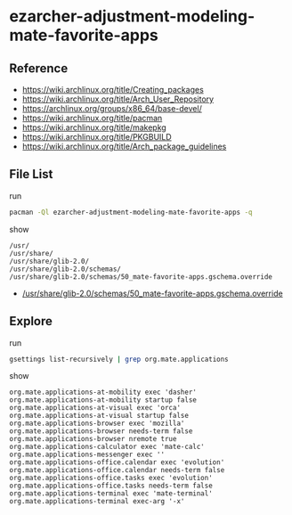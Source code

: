 
# ezarcher-adjustment-modeling-mate-favorite-apps


## Reference

* https://wiki.archlinux.org/title/Creating_packages
* https://wiki.archlinux.org/title/Arch_User_Repository
* https://archlinux.org/groups/x86_64/base-devel/
* https://wiki.archlinux.org/title/pacman
* https://wiki.archlinux.org/title/makepkg
* https://wiki.archlinux.org/title/PKGBUILD
* https://wiki.archlinux.org/title/Arch_package_guidelines


## File List

run

``` sh
pacman -Ql ezarcher-adjustment-modeling-mate-favorite-apps -q
```

show

```
/usr/
/usr/share/
/usr/share/glib-2.0/
/usr/share/glib-2.0/schemas/
/usr/share/glib-2.0/schemas/50_mate-favorite-apps.gschema.override
```

* [/usr/share/glib-2.0/schemas/50_mate-favorite-apps.gschema.override](asset/overlay/usr/share/glib-2.0/schemas/50_mate-favorite-apps.gschema.override)



## Explore

run

``` sh
gsettings list-recursively | grep org.mate.applications
```

show

```
org.mate.applications-at-mobility exec 'dasher'
org.mate.applications-at-mobility startup false
org.mate.applications-at-visual exec 'orca'
org.mate.applications-at-visual startup false
org.mate.applications-browser exec 'mozilla'
org.mate.applications-browser needs-term false
org.mate.applications-browser nremote true
org.mate.applications-calculator exec 'mate-calc'
org.mate.applications-messenger exec ''
org.mate.applications-office.calendar exec 'evolution'
org.mate.applications-office.calendar needs-term false
org.mate.applications-office.tasks exec 'evolution'
org.mate.applications-office.tasks needs-term false
org.mate.applications-terminal exec 'mate-terminal'
org.mate.applications-terminal exec-arg '-x'
```
